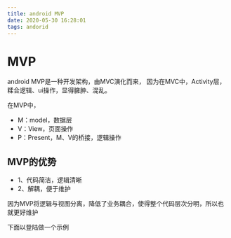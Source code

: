 ```yaml
---
title: android MVP
date: 2020-05-30 16:28:01
tags: andorid
---
```


# MVP
android MVP是一种开发架构，由MVC演化而来，
因为在MVC中，Activity层，糅合逻辑、ui操作，显得臃肿、混乱。

在MVP中，
* M：model，数据层
* V：View，页面操作
* P：Present，M、V的桥接，逻辑操作

## MVP的优势

* 1、代码简洁，逻辑清晰
* 2、解耦，便于维护

因为MVP将逻辑与视图分离，降低了业务耦合，使得整个代码层次分明，所以也就更好维护

下面以登陆做一个示例






